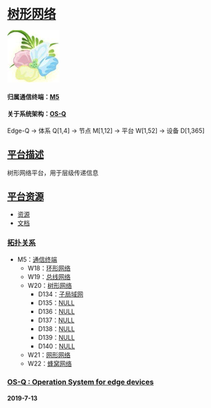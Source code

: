 ﻿# [树形网络](https://github.com/OS-Q/W20) 
[![sites](OS-Q/OS-Q.png)](http://www.OS-Q.com)
#### 归属通信终端：[M5](https://github.com/OS-Q/M5)
#### 关于系统架构：[OS-Q](https://github.com/OS-Q/OS-Q)
Edge-Q -> 体系 Q[1,4] -> 节点 M[1,12] -> 平台 W[1,52] -> 设备 D[1,365]

## [平台描述](https://github.com/OS-Q/W20/wiki)

树形网络平台，用于层级传递信息

## [平台资源](https://github.com/OS-Q/W20) 

- [资源](src/)
- [文档](docs/)

### [拓扑关系](https://github.com/OS-Q/Edge-Q)

* M5：[通信终端](https://github.com/OS-Q/M5)
	* W18：[环形网络](https://github.com/OS-Q/W18)
	* W19：[总线网络](https://github.com/OS-Q/W19)
	* W20：[树形网络](https://github.com/OS-Q/W20)
		* D134：[子局域网](https://github.com/OS-Q/D134)
		* D135：[NULL](https://github.com/OS-Q/D135)
		* D136：[NULL](https://github.com/OS-Q/D136)
		* D137：[NULL](https://github.com/OS-Q/D137)
		* D138：[NULL](https://github.com/OS-Q/D138)
		* D139：[NULL](https://github.com/OS-Q/D139)
		* D140：[NULL](https://github.com/OS-Q/D140)
	* W21：[网形网络](https://github.com/OS-Q/W21)
	* W22：[蜂窝网络](https://github.com/OS-Q/W22)


### [OS-Q : Operation System for edge devices](http://www.OS-Q.com/Edge/W20)
####  2019-7-13